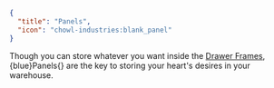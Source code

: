 ```json
{
  "title": "Panels",
  "icon": "chowl-industries:blank_panel"
}
```

Though you can store whatever you want inside the [Drawer Frames](^chowl-industries:drawer_frame),
{blue}Panels{} are the key to storing your heart's desires in your warehouse.